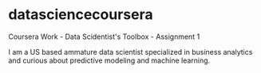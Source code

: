 # datasciencecoursera
Coursera Work - Data Scidentist's Toolbox - Assignment 1

I am a US based ammature data scientist specialized in business analytics and curious about predictive modeling and machine learning.
